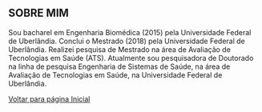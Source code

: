 ## SOBRE MIM

Sou bacharel em Engenharia Biomédica (2015) pela Universidade Federal de Uberlândia. Conclui o Mestrado (2018) pela Universidade Federal de Uberlândia. Realizei pesquisa de Mestrado na área de Avaliação de Tecnologias em Saúde (ATS). Atualmente sou pesquisadora de Doutorado na linha de pesquisa Engenharia de Sistemas de Saúde, na área de Avaliação de Tecnologias em Saúde, na Universidade Federal de Uberlândia.

[Voltar para página Inicial](index.md)
